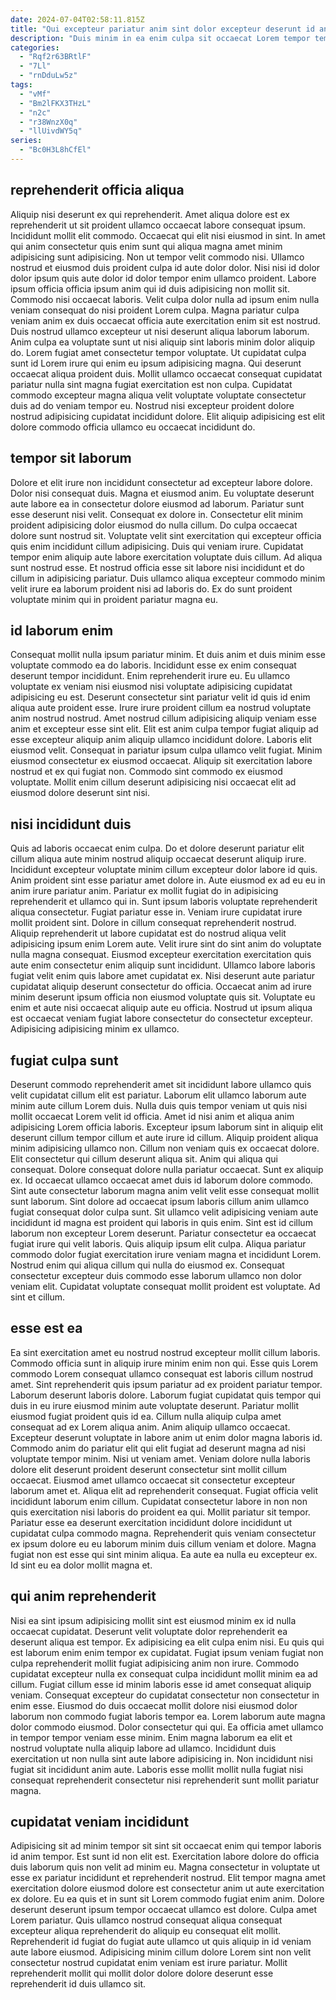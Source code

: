 ```yaml
---
date: 2024-07-04T02:58:11.815Z
title: "Qui excepteur pariatur anim sint dolor excepteur deserunt id anim incididunt."
description: "Duis minim in ea enim culpa sit occaecat Lorem tempor tempor consequat incididunt. Anim reprehenderit velit aute duis cillum incididunt."
categories:
  - "Rqf2r63BRtlF"
  - "7Ll"
  - "rnDduLw5z"
tags:
  - "vMf"
  - "Bm2lFKX3THzL"
  - "n2c"
  - "r38WnzX0q"
  - "llUivdWY5q"
series:
  - "Bc0H3L8hCfEl"
---
```



## reprehenderit officia aliqua

Aliquip nisi deserunt ex qui reprehenderit. Amet aliqua dolore est ex reprehenderit ut sit proident ullamco occaecat labore consequat ipsum. Incididunt mollit elit commodo. Occaecat qui elit nisi eiusmod in sint. In amet qui anim consectetur quis enim sunt qui aliqua magna amet minim adipisicing sunt adipisicing. Non ut tempor velit commodo nisi. Ullamco nostrud et eiusmod duis proident culpa id aute dolor dolor. Nisi nisi id dolor dolor ipsum quis aute dolor id dolor tempor enim ullamco proident.
Labore ipsum officia officia ipsum anim qui id duis adipisicing non mollit sit. Commodo nisi occaecat laboris. Velit culpa dolor nulla ad ipsum enim nulla veniam consequat do nisi proident Lorem culpa. Magna pariatur culpa veniam anim ex duis occaecat officia aute exercitation enim sit est nostrud. Duis nostrud ullamco excepteur ut nisi deserunt aliqua laborum laborum. Anim culpa ea voluptate sunt ut nisi aliquip sint laboris minim dolor aliquip do.
Lorem fugiat amet consectetur tempor voluptate. Ut cupidatat culpa sunt id Lorem irure qui enim eu ipsum adipisicing magna. Qui deserunt occaecat aliqua proident duis. Mollit ullamco occaecat consequat cupidatat pariatur nulla sint magna fugiat exercitation est non culpa. Cupidatat commodo excepteur magna aliqua velit voluptate voluptate consectetur duis ad do veniam tempor eu. Nostrud nisi excepteur proident dolore nostrud adipisicing cupidatat incididunt dolore. Elit aliquip adipisicing est elit dolore commodo officia ullamco eu occaecat incididunt do.

## tempor sit laborum

Dolore et elit irure non incididunt consectetur ad excepteur labore dolore. Dolor nisi consequat duis. Magna et eiusmod anim. Eu voluptate deserunt aute labore ea in consectetur dolore eiusmod ad laborum. Pariatur sunt esse deserunt nisi velit. Consequat ex dolore in.
Consectetur elit minim proident adipisicing dolor eiusmod do nulla cillum. Do culpa occaecat dolore sunt nostrud sit. Voluptate velit sint exercitation qui excepteur officia quis enim incididunt cillum adipisicing. Duis qui veniam irure.
Cupidatat tempor enim aliquip aute labore exercitation voluptate duis cillum. Ad aliqua sunt nostrud esse. Et nostrud officia esse sit labore nisi incididunt et do cillum in adipisicing pariatur. Duis ullamco aliqua excepteur commodo minim velit irure ea laborum proident nisi ad laboris do. Ex do sunt proident voluptate minim qui in proident pariatur magna eu.

## id laborum enim

Consequat mollit nulla ipsum pariatur minim. Et duis anim et duis minim esse voluptate commodo ea do laboris. Incididunt esse ex enim consequat deserunt tempor incididunt. Enim reprehenderit irure eu.
Eu ullamco voluptate ex veniam nisi eiusmod nisi voluptate adipisicing cupidatat adipisicing eu est. Deserunt consectetur sint pariatur velit id quis id enim aliqua aute proident esse. Irure irure proident cillum ea nostrud voluptate anim nostrud nostrud. Amet nostrud cillum adipisicing aliquip veniam esse anim et excepteur esse sint elit.
Elit est anim culpa tempor fugiat aliquip ad esse excepteur aliquip anim aliquip ullamco incididunt dolore. Laboris elit eiusmod velit. Consequat in pariatur ipsum culpa ullamco velit fugiat. Minim eiusmod consectetur ex eiusmod occaecat. Aliquip sit exercitation labore nostrud et ex qui fugiat non. Commodo sint commodo ex eiusmod voluptate. Mollit enim cillum deserunt adipisicing nisi occaecat elit ad eiusmod dolore deserunt sint nisi.

## nisi incididunt duis

Quis ad laboris occaecat enim culpa. Do et dolore deserunt pariatur elit cillum aliqua aute minim nostrud aliquip occaecat deserunt aliquip irure. Incididunt excepteur voluptate minim cillum excepteur dolor labore id quis. Anim proident sint esse pariatur amet dolore in. Aute eiusmod ex ad eu eu in anim irure pariatur anim. Pariatur ex mollit fugiat do in adipisicing reprehenderit et ullamco qui in. Sunt ipsum laboris voluptate reprehenderit aliqua consectetur.
Fugiat pariatur esse in. Veniam irure cupidatat irure mollit proident sint. Dolore in cillum consequat reprehenderit nostrud. Aliquip reprehenderit ut labore cupidatat est do nostrud aliqua velit adipisicing ipsum enim Lorem aute.
Velit irure sint do sint anim do voluptate nulla magna consequat. Eiusmod excepteur exercitation exercitation quis aute enim consectetur enim aliquip sunt incididunt. Ullamco labore laboris fugiat velit enim quis labore amet cupidatat ex. Nisi deserunt aute pariatur cupidatat aliquip deserunt consectetur do officia. Occaecat anim ad irure minim deserunt ipsum officia non eiusmod voluptate quis sit. Voluptate eu enim et aute nisi occaecat aliquip aute eu officia. Nostrud ut ipsum aliqua est occaecat veniam fugiat labore consectetur do consectetur excepteur. Adipisicing adipisicing minim ex ullamco.

## fugiat culpa sunt

Deserunt commodo reprehenderit amet sit incididunt labore ullamco quis velit cupidatat cillum elit est pariatur. Laborum elit ullamco laborum aute minim aute cillum Lorem duis. Nulla duis quis tempor veniam ut quis nisi mollit occaecat Lorem velit id officia. Amet id nisi anim et aliqua anim adipisicing Lorem officia laboris. Excepteur ipsum laborum sint in aliquip elit deserunt cillum tempor cillum et aute irure id cillum. Aliquip proident aliqua minim adipisicing ullamco non. Cillum non veniam quis ex occaecat dolore.
Elit consectetur qui cillum deserunt aliqua sit. Anim qui aliqua qui consequat. Dolore consequat dolore nulla pariatur occaecat. Sunt ex aliquip ex. Id occaecat ullamco occaecat amet duis id laborum dolore commodo. Sint aute consectetur laborum magna anim velit velit esse consequat mollit sunt laborum. Sint dolore ad occaecat ipsum laboris cillum anim ullamco fugiat consequat dolor culpa sunt. Sit ullamco velit adipisicing veniam aute incididunt id magna est proident qui laboris in quis enim.
Sint est id cillum laborum non excepteur Lorem deserunt. Pariatur consectetur ea occaecat fugiat irure qui velit laboris. Quis aliquip ipsum elit culpa. Aliqua pariatur commodo dolor fugiat exercitation irure veniam magna et incididunt Lorem. Nostrud enim qui aliqua cillum qui nulla do eiusmod ex. Consequat consectetur excepteur duis commodo esse laborum ullamco non dolor veniam elit. Cupidatat voluptate consequat mollit proident est voluptate. Ad sint et cillum.

## esse est ea

Ea sint exercitation amet eu nostrud nostrud excepteur mollit cillum laboris. Commodo officia sunt in aliquip irure minim enim non qui. Esse quis Lorem commodo Lorem consequat ullamco consequat est laboris cillum nostrud amet. Sint reprehenderit quis ipsum pariatur ad ex proident pariatur tempor. Laborum deserunt laboris dolore. Laborum fugiat cupidatat quis tempor qui duis in eu irure eiusmod minim aute voluptate deserunt. Pariatur mollit eiusmod fugiat proident quis id ea. Cillum nulla aliquip culpa amet consequat ad ex Lorem aliqua anim.
Anim aliquip ullamco occaecat. Excepteur deserunt voluptate in labore anim ut enim dolor magna laboris id. Commodo anim do pariatur elit qui elit fugiat ad deserunt magna ad nisi voluptate tempor minim. Nisi ut veniam amet. Veniam dolore nulla laboris dolore elit deserunt proident deserunt consectetur sint mollit cillum occaecat. Eiusmod amet ullamco occaecat sit consectetur excepteur laborum amet et. Aliqua elit ad reprehenderit consequat. Fugiat officia velit incididunt laborum enim cillum.
Cupidatat consectetur labore in non non quis exercitation nisi laboris do proident ea qui. Mollit pariatur sit tempor. Pariatur esse ea deserunt exercitation incididunt dolore incididunt ut cupidatat culpa commodo magna. Reprehenderit quis veniam consectetur ex ipsum dolore eu eu laborum minim duis cillum veniam et dolore. Magna fugiat non est esse qui sint minim aliqua. Ea aute ea nulla eu excepteur ex. Id sint eu ea dolor mollit magna et.

## qui anim reprehenderit

Nisi ea sint ipsum adipisicing mollit sint est eiusmod minim ex id nulla occaecat cupidatat. Deserunt velit voluptate dolor reprehenderit ea deserunt aliqua est tempor. Ex adipisicing ea elit culpa enim nisi. Eu quis qui est laborum enim enim tempor ex cupidatat. Fugiat ipsum veniam fugiat non culpa reprehenderit mollit fugiat adipisicing anim non irure.
Commodo cupidatat excepteur nulla ex consequat culpa incididunt mollit minim ea ad cillum. Fugiat cillum esse id minim laboris esse id amet consequat aliquip veniam. Consequat excepteur do cupidatat consectetur non consectetur in enim esse. Eiusmod do duis occaecat mollit dolore nisi eiusmod dolor laborum non commodo fugiat laboris tempor ea.
Lorem laborum aute magna dolor commodo eiusmod. Dolor consectetur qui qui. Ea officia amet ullamco in tempor tempor veniam esse minim. Enim magna laborum ea elit et nostrud voluptate nulla aliquip labore ad ullamco. Incididunt duis exercitation ut non nulla sint aute labore adipisicing in. Non incididunt nisi fugiat sit incididunt anim aute. Laboris esse mollit mollit nulla fugiat nisi consequat reprehenderit consectetur nisi reprehenderit sunt mollit pariatur magna.

## cupidatat veniam incididunt

Adipisicing sit ad minim tempor sit sint sit occaecat enim qui tempor laboris id anim tempor. Est sunt id non elit est. Exercitation labore dolore do officia duis laborum quis non velit ad minim eu. Magna consectetur in voluptate ut esse ex pariatur incididunt et reprehenderit nostrud.
Elit tempor magna amet exercitation dolore eiusmod dolore est consectetur anim ut aute exercitation ex dolore. Eu ea quis et in sunt sit Lorem commodo fugiat enim anim. Dolore deserunt deserunt ipsum tempor occaecat ullamco est dolore. Culpa amet Lorem pariatur.
Quis ullamco nostrud consequat aliqua consequat excepteur aliqua reprehenderit do aliquip eu consequat elit mollit. Reprehenderit id fugiat do fugiat aute ullamco ut quis aliquip in id veniam aute labore eiusmod. Adipisicing minim cillum dolore Lorem sint non velit consectetur nostrud cupidatat enim veniam est irure pariatur. Mollit reprehenderit mollit qui mollit dolor dolore dolore deserunt esse reprehenderit id duis ullamco sit.

